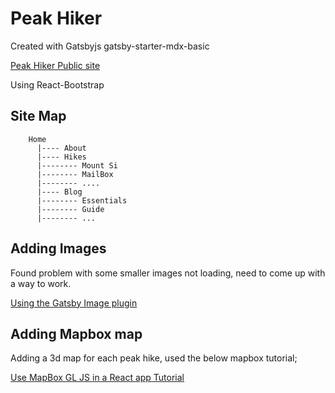 # Peak Hiker

Created with Gatsbyjs gatsby-starter-mdx-basic

[Peak Hiker Public site](https://peakhiker.gatsbyjs.io/)

Using React-Bootstrap

## Site Map

        Home 
          |---- About
          |---- Hikes
          |-------- Mount Si
          |-------- MailBox
          |-------- ....
          |---- Blog
          |-------- Essentials
          |-------- Guide
          |-------- ...

## Adding Images

Found problem with some smaller images not loading, need to come up with a way to work.

[Using the Gatsby Image plugin](https://www.gatsbyjs.com/docs/how-to/images-and-media/using-gatsby-plugin-image)

## Adding Mapbox map

Adding a 3d map for each peak hike, used the below mapbox tutorial;

[Use MapBox GL JS in a React app Tutorial](https://docs.mapbox.com/help/tutorials/use-mapbox-gl-js-with-react/)
